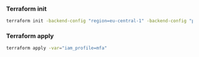 ### Terraform init
```sh
terraform init -backend-config "region=eu-central-1" -backend-config "profile=mfa"
```

### Terraform apply
```sh
terraform apply -var="iam_profile=mfa"
```
